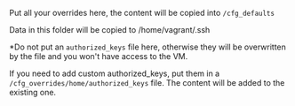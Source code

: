 Put all your overrides here, the content will be copied into `/cfg_defaults`

Data in this folder will be copied to /home/vagrant/.ssh

*Do not put an `authorized_keys` file here, otherwise they will be overwritten by the file and you won't have access to the VM.

If you need to add custom authorized_keys, put them in a `/cfg_overrides/home/authorized_keys` file. The content will be added to the existing one.